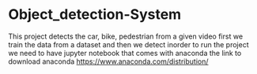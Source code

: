 # Object_detection-System
This project detects the car, bike, pedestrian from a given video first we train the data from a dataset and then we detect inorder to run the project we need to have jupyter notebook that comes with anaconda the link to download anaconda https://www.anaconda.com/distribution/

